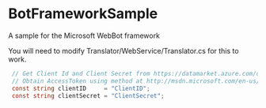 # BotFrameworkSample
A sample for the Microsoft WebBot framework

You will need to modify Translator/WebService/Translator.cs for this to work.
````cs
 // Get Client Id and Client Secret from https://datamarket.azure.com/developer/applications/
 // Obtain AccessToken using method at http://msdn.microsoft.com/en-us/library/hh454950.aspx 
 const string clientID     = "ClientID";
 const string clientSecret = "ClientSecret";
````
